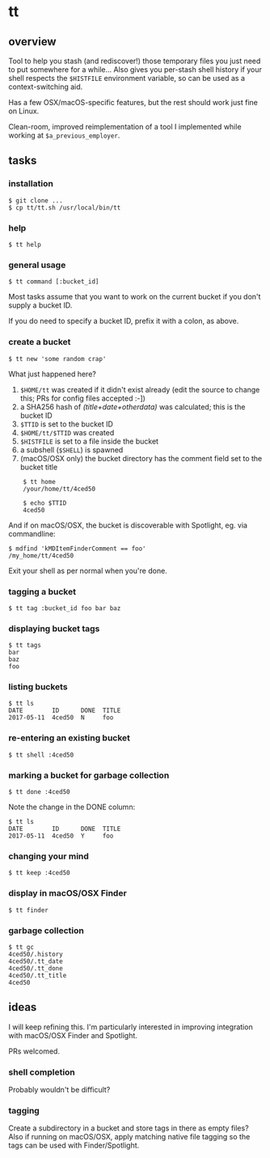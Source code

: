 # tt

## overview

Tool to help you stash (and rediscover!) those temporary files you just need to
put somewhere for a while... Also gives you per-stash shell history if your
shell respects the `$HISTFILE` environment variable, so can be used as a
context-switching aid.

Has a few OSX/macOS-specific features, but the rest should work just fine on
Linux.

Clean-room, improved reimplementation of a tool I implemented while working at
`$a_previous_employer`.

## tasks

### installation

    $ git clone ...
    $ cp tt/tt.sh /usr/local/bin/tt

### help

    $ tt help

### general usage

    $ tt command [:bucket_id]

Most tasks assume that you want to work on the current bucket if you don't
supply a bucket ID.

If you do need to specify a bucket ID, prefix it with a colon, as above.

### create a bucket

    $ tt new 'some random crap'

What just happened here?

1. `$HOME/tt` was created if it didn't exist already (edit the source to change
   this; PRs for config files accepted :-])
2. a SHA256 hash of _(title+date+otherdata)_ was calculated; this is the bucket
   ID
3. `$TTID` is set to the bucket ID
4. `$HOME/tt/$TTID` was created
5. `$HISTFILE` is set to a file inside the bucket
6. a subshell (`$SHELL`) is spawned
7. (macOS/OSX only) the bucket directory has the comment field set to the
   bucket title

```
    $ tt home
    /your/home/tt/4ced50

    $ echo $TTID
    4ced50
```

And if on macOS/OSX, the bucket is discoverable with Spotlight, eg. via
commandline:

    $ mdfind 'kMDItemFinderComment == foo'
    /my_home/tt/4ced50

Exit your shell as per normal when you're done.

### tagging a bucket

    $ tt tag :bucket_id foo bar baz

### displaying bucket tags

    $ tt tags
    bar
    baz
    foo

### listing buckets

    $ tt ls
    DATE        ID      DONE  TITLE
    2017-05-11  4ced50  N     foo

### re-entering an existing bucket

    $ tt shell :4ced50

### marking a bucket for garbage collection

    $ tt done :4ced50

Note the change in the DONE column:

    $ tt ls
    DATE        ID      DONE  TITLE
    2017-05-11  4ced50  Y     foo

### changing your mind

    $ tt keep :4ced50

### display in macOS/OSX Finder

    $ tt finder

### garbage collection

    $ tt gc
    4ced50/.history
    4ced50/.tt_date
    4ced50/.tt_done
    4ced50/.tt_title
    4ced50

## ideas

I will keep refining this. I'm particularly interested in improving integration
with macOS/OSX Finder and Spotlight.

PRs welcomed. 

### shell completion

Probably wouldn't be difficult?

### tagging

Create a subdirectory in a bucket and store tags in there as empty files? Also
if running on macOS/OSX, apply matching native file tagging so the tags can be
  used with Finder/Spotlight.


